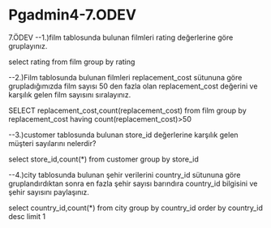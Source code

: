 # Pgadmin4-7.ODEV
7.ÖDEV
--1.)film tablosunda bulunan filmleri rating değerlerine göre gruplayınız.

select rating from film
group by rating

--2.)Film tablosunda bulunan filmleri replacement_cost sütununa göre grupladığımızda film sayısı 50 den fazla olan replacement_cost değerini ve karşılık gelen film sayısını sıralayınız.

SELECT replacement_cost,count(replacement_cost) from film
group by replacement_cost
having count(replacement_cost)>50


--3.)customer tablosunda bulunan store_id değerlerine karşılık gelen müşteri sayılarını nelerdir?

select store_id,count(*) from customer
group by store_id

--4.)city tablosunda bulunan şehir verilerini country_id sütununa göre gruplandırdıktan sonra en fazla şehir sayısı barındıra country_id bilgisini ve şehir sayısını paylaşınız.

select country_id,count(*) from city
group by country_id
order by country_id desc 
limit 1
